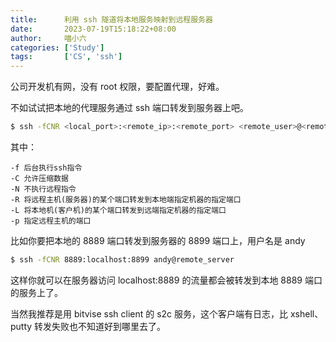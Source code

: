 ```yaml
---
title:      利用 ssh 隧道将本地服务映射到远程服务器
date:       2023-07-19T15:18:22+08:00
author:     喵小六
categories: ['Study']
tags:       ['CS', 'ssh']
---
```


公司开发机有网，没有 root 权限，要配置代理，好难。

不如试试把本地的代理服务通过 ssh 端口转发到服务器上吧。

<!--more-->

```bash
$ ssh -fCNR <local_port>:<remote_ip>:<remote_port> <remote_user>@<remote_server>
```

其中：

```
-f 后台执行ssh指令
-C 允许压缩数据 
-N 不执行远程指令
-R 将远程主机(服务器)的某个端口转发到本地端指定机器的指定端口
-L 将本地机(客户机)的某个端口转发到远端指定机器的指定端口 
-p 指定远程主机的端口
```

比如你要把本地的 8889 端口转发到服务器的 8899 端口上，用户名是 andy

```bash
$ ssh -fCNR 8889:localhost:8899 andy@remote_server
```

这样你就可以在服务器访问 localhost:8889 的流量都会被转发到本地 8889 端口的服务上了。

当然我推荐是用 bitvise ssh client 的 s2c 服务，这个客户端有日志，比 xshell、putty 转发失败也不知道好到哪里去了。
